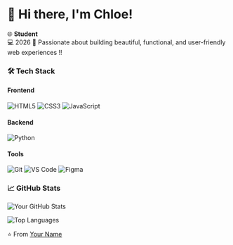 # 👋 Hi there, I'm Chloe!

🌐 **Student**  
💻 2026 
🎨 Passionate about building beautiful, functional, and user-friendly web experiences !! 

### 🛠️ Tech Stack

#### Frontend
![HTML5](https://img.shields.io/badge/-HTML5-E34F26?style=flat-square&logo=html5&logoColor=white)
![CSS3](https://img.shields.io/badge/-CSS3-1572B6?style=flat-square&logo=css3&logoColor=white)
![JavaScript](https://img.shields.io/badge/-JavaScript-F7DF1E?style=flat-square&logo=javascript&logoColor=black)


#### Backend
![Python](https://img.shields.io/badge/-Python-3776AB?style=flat-square&logo=python&logoColor=white)

#### Tools
![Git](https://img.shields.io/badge/-Git-F05032?style=flat-square&logo=git&logoColor=white)
![VS Code](https://img.shields.io/badge/-VS%20Code-007ACC?style=flat-square&logo=visual-studio-code&logoColor=white)
![Figma](https://img.shields.io/badge/-Figma-F24E1E?style=flat-square&logo=figma&logoColor=white)

### 📈 GitHub Stats

![Your GitHub Stats](https://github-readme-stats.vercel.app/api?username=high-maintenance-machine&show_icons=true&theme=radical)

![Top Languages](https://github-readme-stats.vercel.app/api/top-langs/?username=high-maintenance-machine&layout=compact&theme=radical)


⭐️ From [Your Name](https://github.com/yourusername)
